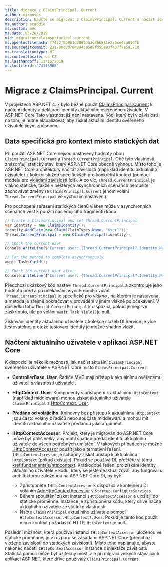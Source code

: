 ```yaml
---
title: Migrace z ClaimsPrincipal. Current
author: mjrousos
description: Naučte se migrovat z ClaimsPrincipal. Current a načíst identitu a deklarace identity aktuálně ověřeného uživatele v ASP.NET Core.
ms.author: scaddie
ms.custom: mvc
ms.date: 03/26/2019
uid: migration/claimsprincipal-current
ms.openlocfilehash: f7472f5b851d3869da3d26b881e276ce4ca004fb
ms.sourcegitcommit: 231780c8d7848943e5e9fd55e93f437f7e5a371d
ms.translationtype: MT
ms.contentlocale: cs-CZ
ms.lasthandoff: 11/15/2019
ms.locfileid: "74115965"
---
```

# <a name="migrate-from-claimsprincipalcurrent"></a>Migrace z ClaimsPrincipal. Current

V projektech ASP.NET 4. x bylo běžné použít [ClaimsPrincipal. Current](/dotnet/api/system.security.claims.claimsprincipal.current) k načtení identity a deklarací identity aktuálního ověřeného uživatele. V ASP.NET Core Tato vlastnost již není nastavena. Kód, který byl v závislosti na tom, je nutné aktualizovat, aby získal aktuální identitu ověřeného uživatele jiným způsobem.

## <a name="context-specific-data-instead-of-static-data"></a>Data specifická pro kontext místo statických dat

Při použití ASP.NET Core nejsou nastaveny hodnoty obou `ClaimsPrincipal.Current` a `Thread.CurrentPrincipal`. Obě tyto vlastnosti znázorňují statický stav, který ASP.NET Core obecně vyhnout. Místo toho je ASP.NET Core architektury načítat závislosti (například identitu aktuálního uživatele) z kolekcí služeb specifických pro konkrétní kontext (pomocí modelu pro [vkládání závislostí](xref:fundamentals/dependency-injection) (di)). A co víc, `Thread.CurrentPrincipal` je vlákno statické, takže v některých asynchronních scénářích nemusíte zachovávat změny (a `ClaimsPrincipal.Current` jenom volání `Thread.CurrentPrincipal` ve výchozím nastavení).

Pro pochopení seřazení statických členů vláken může v asynchronních scénářích vést k použití následujícího fragmentu kódu:

```csharp
// Create a ClaimsPrincipal and set Thread.CurrentPrincipal
var identity = new ClaimsIdentity();
identity.AddClaim(new Claim(ClaimTypes.Name, "User1"));
Thread.CurrentPrincipal = new ClaimsPrincipal(identity);

// Check the current user
Console.WriteLine($"Current user: {Thread.CurrentPrincipal?.Identity.Name}");

// For the method to complete asynchronously
await Task.Yield();

// Check the current user after
Console.WriteLine($"Current user: {Thread.CurrentPrincipal?.Identity.Name}");
```

Předchozí ukázkový kód nastaví `Thread.CurrentPrincipal` a zkontroluje jeho hodnotu před a po očekávání asynchronního volání. `Thread.CurrentPrincipal` je specifické pro *vlákno* , na kterém je nastavena, a metoda je zřejmě pokračovat v provádění v jiném vlákně po očekávání. V důsledku toho `Thread.CurrentPrincipal` k dispozici, pokud je nejprve zaškrtnuto, ale po volání `await Task.Yield()`je null.

Získávání identity aktuálního uživatele z kolekce služeb DI Service je více testovatelné, protože testovací identity je možné snadno vložit.

## <a name="retrieve-the-current-user-in-an-aspnet-core-app"></a>Načtení aktuálního uživatele v aplikaci ASP.NET Core

K dispozici je několik možností, jak načíst aktuální `ClaimsPrincipal` ověřeného uživatele v ASP.NET Core místo `ClaimsPrincipal.Current`:

* **ControllerBase. User**. Řadiče MVC mají přístup k aktuálnímu ověřenému uživateli s vlastností [uživatele](/dotnet/api/microsoft.aspnetcore.mvc.controllerbase.user) .
* **HttpContext. User**. Komponenty s přístupem k aktuálnímu `HttpContext` (například middleware) mohou získat aktuálního uživatele `ClaimsPrincipal` z [HttpContext. User](/dotnet/api/microsoft.aspnetcore.http.httpcontext.user).
* **Předáno od volajícího**. Knihovny bez přístupu k aktuálnímu `HttpContext` jsou často volány z řadičů nebo součástí middlewaru a mohou mít identitu aktuálního uživatele předanou jako argument.
* **IHttpContextAccessor**. Projekt, který je migrován do ASP.NET Core může být příliš velký, aby mohl snadno předat identitu aktuálního uživatele do všech potřebných umístění. V takových případech je možné [IHttpContextAccessor](/dotnet/api/microsoft.aspnetcore.http.ihttpcontextaccessor) použít jako alternativní řešení. `IHttpContextAccessor` je schopný získat přístup k aktuálnímu `HttpContext` (pokud existuje). Pokud se používá DI, přečtěte si téma <xref:fundamentals/httpcontext>. Krátkodobé řešení pro získání identity aktuálního uživatele v kódu, který se ještě neaktualizoval, aby fungoval s architekturou založenou na ASP.NET Core DI, by byl:

  * Zpřístupněte `IHttpContextAccessor` k dispozici v kontejneru DI voláním [AddHttpContextAccessor](https://github.com/aspnet/Hosting/issues/793) v `Startup.ConfigureServices`.
  * Během spouštění získat instanci `IHttpContextAccessor` a uložit ji do statické proměnné. Instance je zpřístupněna kódu, který dříve načítá aktuálního uživatele ze statické vlastnosti.
  * Načte `ClaimsPrincipal` aktuálního uživatele pomocí `HttpContextAccessor.HttpContext?.User`. Pokud je tento kód použit mimo kontext požadavku HTTP, `HttpContext` je null.

Poslední možnost, která používá instanci `IHttpContextAccessor` uloženou ve statické proměnné, je v rozporu se zásadami ASP.NET Core (předchází vložené závislosti do statických závislostí). Místo toho naplánujte, abyste nakonec načetli `IHttpContextAccessor` instance z injektáže závislosti. Statická pomoc může být užitečný most, ale při migraci velkých stávajících aplikací ASP.NET, které dříve používaly `ClaimsPrincipal.Current`.
